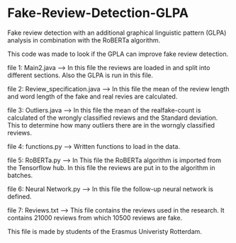 # Fake-Review-Detection-GLPA
Fake review detection with an additional graphical linguistic pattern (GLPA) analysis in combination with the RoBERTa algorithm.

This code was made to look if the GPLA can improve fake review detection. 

file 1: Main2.java --> In this file the reviews are loaded in and split into different sections. Also the GLPA is run in this file.

file 2: Review_specification.java --> In this file the mean of the review length and word length of the fake and real revies are calculated.

file 3: Outliers.java --> In this file the mean of the realfake-count is calculated of the wrongly classified reviews and the Standard deviation. This to determine how many outliers there are in the worngly classified reviews.

file 4: functions.py --> Written functions to load in the data. 

file 5: RoBERTa.py --> In This file the RoBERTa algorithm is imported from the Tensorflow hub. In this file the reviews are put in to the algorithm in batches.

file 6: Neural Network.py --> In this file the follow-up neural network is defined. 

file 7: Reviews.txt --> This file contains the reviews used in the research. It contains 21000 reviews from which 10500 reviews are fake.

This file is made by students of the Erasmus Univeristy Rotterdam. 
